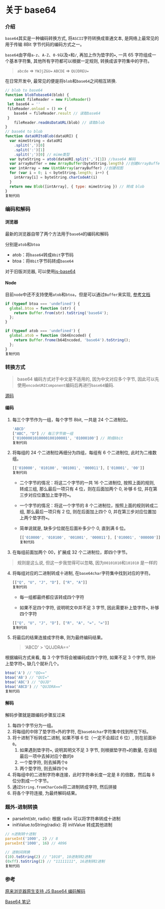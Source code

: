 # 关于 base64

### 介绍

`base64`其实是一种编码转换方式, 将`ASCII`字符转换成普通文本, 是网络上最常见的用于传输 8Bit 字节代码的编码方式之一。

`base64`由字母`a-z`、`A-Z`、`0-9`以及`+`和`/`, 再加上作为垫字的`=`, 一共 65 字符组成一个基本字符集, 其他所有字符都可以根据一定规则, 转换成该字符集中的字符。

> `abcde` =\> `YWJjZGU=` `ABCDE` =\> `QUJDREU=`

在日常开发中, 最常见的便是将`blob`和`base64`之间相互转换.

```javascript
// blob to base64
function blobTobase64(blob) {
    const fileReader = new FileReader()
 let base64 = ''
 fileReader.onload = () => {
    base64 = fileReader.result // 读取base64
 }
	fileReader.readAsDataURL(blob) // 读取blob
}
// base64 to blob
function dataURItoBlob(dataURI) {
  var mimeString = dataURI
    .split(',')[0]
    .split(':')[1]
    .split(';')[0] // mime类型
  var byteString = atob(dataURI.split(',')[1]) //base64 解码
  var arrayBuffer = new ArrayBuffer(byteString.length) //创建ArrayBuffer
  var intArray = new Uint8Array(arrayBuffer) //创建视图
  for (var i = 0; i < byteString.length; i++) {
    intArray[i] = byteString.charCodeAt(i)
  }
  return new Blob([intArray], { type: mimeString }) // 转成 blob
}
复制代码
```

### 编码和解码

#### 浏览器

最新的浏览器自带了两个方法用于`base64`的编码和解码

分别是`atob`和`btoa`

* atob：将`base64`转成`8bit`字节码
* btoa：将`8bit`字节码转成`base64`

对于旧版浏览器, 可以使用[js-base64](https://github.com/dankogai/js-base64)

#### Node

目前`node`中还不支持使用`atob`和`btoa`，但是可以通过`Buffer`来实现, [参考文档](http://nodejs.cn/api/buffer.html#buffer_class_method_buffer_from_array)

```javascript
if (typeof btoa === 'undefined') {
  global.btoa = function (str) {
    return Buffer.from(str).toString('base64');
  };
}

if (typeof atob === 'undefined') {
  global.atob = function (b64Encoded) {
    return Buffer.frome(b64Encoded, 'base64').toString();
  };
}
复制代码
```

### 转换方式

> base64 编码方式对于中文是不适用的, 因为中文对应多个字节, 因此可以先使用`encodeURIComponent`编码后再进行`base64`编码.

[源码](https://github.com/zWingz/base64)

#### 编码

1.  每三个字节作为一组，每个字节 8bit, 一共是 24 个二进制位。
    
    ```javascript
    'ABCD'
    ["ABC", "D"] // 每三字节做一组
    ['01000001010000100100001', '01000100'] // 转成8bit
    复制代码
    ```
    
2.  将每组的 24 个二进制位再细分为四组，每组有 6 个二进制位, 此时为二维数组。
    
    ```javascript
    [['010000', '010100', '001001', '000011'], ['010001', '00']]
    复制代码
    ```
    
    *   二个字节的情况：将这二个字节的一共 16 个二进制位, 按照上面的规则, 转成三组, 那么最后一项只有 4 位，则在后面加两个 0, 补够 6 位, 并在第三步对应位置加上垫字符`=`。
    *   一个字节的情况：将这一个字节的 8 个二进制位，按照上面的规则转成二组, 那么最后一项只有 2 位, 则在后面加上四个 0, 并在第三步对应位置加上两个垫字符`=`。
    *   简单说就是, 缺多少位就在后面补多少个 0, 直到满 6 位。
        
        ```javascript
        [['010000', '010100', '001001', '000011'], ['010001', '000000']]
        复制代码
        ```

3.  在每组前面加两个 00，扩展成 32 个二进制位，即四个字节。
    

> 规则是这么说, 但这一步我觉得可以忽略, 因为`00101010`和`101010` 是一样的

4.  将每组对应的二进制转成十进制, 在`base64char`字符集中找到对应的字符。
    
    ```javascript
    [["Q", "U", "J", "D"], ["R", "A"]]
    复制代码
    ```
    
    *   每一组都最终都应该转成四个字符
        
    *   如果不足四个字符, 说明明文中并不足 3 字节, 因此需要补上垫字符`=`, 补够四个字符
        
    
    ```javascript
    [["Q", "U", "J", "D"], ["R", "A", "=", "="]]
    复制代码
    ```
    
5.  将最后的结果连接成字符串, 则为最终编码结果。
    
    > 'ABCD' > 'QUJDRA=='
    

根据编码方式来看, 每 3 个字节将会被编码成四个字符, 如果不足 3 个字节, 则补上垫字符`=`, 缺几个就补几个。

```javascript
btoa('A') // "QQ=="
btoa('AB') // "QUI="
btoa('ABC') // "QUJD"
btoa('ABCD') // "QUJDRA=="
复制代码
```

#### 解码

解码步骤就是跟编码步骤反过来

1.  每四个字节分为一组。
2.  将每组的中除了垫字符`=`外的字符, 在`base64char`字符集中找到所在下标。
3.  将十进制下标转成二进制, 如果不够 6 位（一定不会超过 6 位）, 则在前面补`0`。
    1.  如果遇到垫字符`=`, 说明其明文不足 3 字节, 则根据垫字符`=`的数量, 在该组最后一项中去掉对应个数的`0`
    2.  一个垫字符, 则去掉两个`0`
    3.  两个垫字符, 则去掉四个`0`
4.  将每组中的二进制字符串连接，此时字符串长度一定是 8 的倍数，然后每 8 位分割成一个字节。
5.  通过`String.fromCharCode`将二进制转成字符, 然后拼接
6.  将各个字符连接, 为最终解码结果。

### 题外-进制转换

*   parseInt(str, radix): 根据 radix 可以将字符串转成十进制
*   initValue.toString(radix): 将 initValue 转成其他进制

```javascript
// n进制转十进制
parseInt('1000', 2) // 8
parseInt('1000', 16) // 4096

// 进制间转换
(10).toString(2) // "1010", 10进制转2进制
(0xff).toString(2) // "11111111", 16进制转2进制
复制代码
```

### 参考

[原来浏览器原生支持 JS Base64 编码解码](https://www.zhangxinxu.com/wordpress/2018/08/js-base64-atob-btoa-encode-decode/)

[Base64 笔记](http://www.ruanyifeng.com/blog/2008/06/base64.html)

